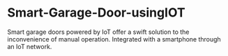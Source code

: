 # Smart-Garage-Door-usingIOT
Smart garage doors powered by IoT offer a swift solution to the inconvenience of manual operation. Integrated with a smartphone through an IoT network.
